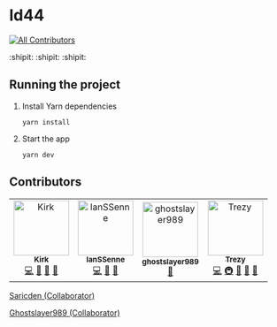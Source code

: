 # ld44
[![All Contributors](https://img.shields.io/badge/all_contributors-4-orange.svg?style=flat-square)](#contributors)

:shipit: :shipit: :shipit:

## Running the project

1. Install Yarn dependencies

    ```
    yarn install
    ```

1. Start the app

    ```
    yarn dev
    ```

## Contributors

<!-- ALL-CONTRIBUTORS-LIST:START - Do not remove or modify this section -->
<!-- prettier-ignore -->
<table><tr><td align="center"><a href="http://saricden.com/"><img src="https://avatars2.githubusercontent.com/u/7004280?v=4" width="100px;" alt="Kirk"/><br /><sub><b>Kirk</b></sub></a><br /><a href="https://github.com/trezy-studios/ld44/commits?author=saricden" title="Code">💻</a> <a href="#design-saricden" title="Design">🎨</a> <a href="#ideas-saricden" title="Ideas, Planning, & Feedback">🤔</a> <a href="#review-saricden" title="Reviewed Pull Requests">👀</a></td><td align="center"><a href="https://github.com/IanSSenne"><img src="https://avatars2.githubusercontent.com/u/48780301?v=4" width="100px;" alt="IanSSenne"/><br /><sub><b>IanSSenne</b></sub></a><br /><a href="https://github.com/trezy-studios/ld44/commits?author=IanSSenne" title="Code">💻</a> <a href="#ideas-IanSSenne" title="Ideas, Planning, & Feedback">🤔</a> <a href="#review-IanSSenne" title="Reviewed Pull Requests">👀</a></td><td align="center"><a href="https://github.com/ghostslayer989"><img src="https://avatars2.githubusercontent.com/u/45863583?v=4" width="100px;" alt="ghostslayer989"/><br /><sub><b>ghostslayer989</b></sub></a><br /><a href="#design-ghostslayer989" title="Design">🎨</a></td><td align="center"><a href="http://trezy.com"><img src="https://avatars2.githubusercontent.com/u/442980?v=4" width="100px;" alt="Trezy"/><br /><sub><b>Trezy</b></sub></a><br /><a href="https://github.com/trezy-studios/ld44/commits?author=trezy" title="Code">💻</a> <a href="#infra-trezy" title="Infrastructure (Hosting, Build-Tools, etc)">🚇</a> <a href="#projectManagement-trezy" title="Project Management">📆</a> <a href="#ideas-trezy" title="Ideas, Planning, & Feedback">🤔</a> <a href="#review-trezy" title="Reviewed Pull Requests">👀</a></td></tr></table>

<!-- ALL-CONTRIBUTORS-LIST:END -->
[Saricden (Collaborator)](https://github.com/saricden)

[Ghostslayer989 (Collaborator)](https://github.com/ghostslayer989)
